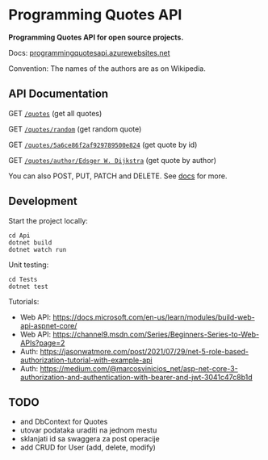 # Programming Quotes API

**Programming Quotes API for open source projects.**

Docs: [programmingquotesapi.azurewebsites.net](https://programmingquotesapi.azurewebsites.net)

Convention: The names of the authors are as on Wikipedia.

## API Documentation

GET [`/quotes`](https://programmingquotesapi.azurewebsites.net/quotes) (get all quotes)

GET [`/quotes/random`](https://programmingquotesapi.azurewebsites.net/quotes/random) (get random quote)

GET [`/quotes/5a6ce86f2af929789500e824`](https://programmingquotesapi.azurewebsites.net/quotes/5a6ce86f2af929789500e824) (get quote by id)

GET [`/quotes/author/Edsger W. Dijkstra`](https://programmingquotesapi.azurewebsites.net/quotes/author/Edsger%20W.%20Dijkstra) (get quote by author)

You can also POST, PUT, PATCH and DELETE. See [docs](https://https://programmingquotesapi.azurewebsites.net) for more.

## Development

Start the project locally:

```
cd Api
dotnet build
dotnet watch run
```

Unit testing:

```
cd Tests
dotnet test
```

Tutorials: 
- Web API: https://docs.microsoft.com/en-us/learn/modules/build-web-api-aspnet-core/
- Web API: https://channel9.msdn.com/Series/Beginners-Series-to-Web-APIs?page=2
- Auth: https://jasonwatmore.com/post/2021/07/29/net-5-role-based-authorization-tutorial-with-example-api
- Auth: https://medium.com/@marcosvinicios_net/asp-net-core-3-authorization-and-authentication-with-bearer-and-jwt-3041c47c8b1d

## TODO

- and DbContext for Quotes 
- utovar podataka uraditi na jednom mestu
- sklanjati id sa swaggera za post operacije
- add CRUD for User (add, delete, modify)